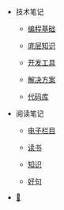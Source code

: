 - 技术笔记

  - [编程基础](技术笔记/编程基础/编程语言/CSS/CSS手册)

  - [底层知识](技术笔记/底层知识/浏览器/缓存/http缓存)

  - [开发工具](技术笔记/开发工具/git/git使用手册)

  - [解决方案](技术笔记/解决方案/网站优化/让页面显示更流畅)

  - [代码库](技术笔记/代码库/样式效果/index.md)

- 阅读笔记
  - [电子栏目](阅读笔记/电子栏目/硅谷来信/硅谷来信1)

  - [读书](阅读笔记/读书/个人成长/格局---吴军)

  - [知识](阅读笔记/知识/美国总统是如何产生的)

  - [好句](阅读笔记/好句/好句)

- [📅](https://static-286256a4-a870-41b5-ac26-2f5948f9de9a.bspapp.com/#/)